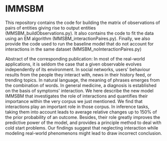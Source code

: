 # IMMSBM

This repository contains the code for building the matrix of observations of pairs of entities giving rise to output entities (MMSBM_buildObservations.py). 
It also contains the code to fit the data using an EM algorithm (MMSBM_interactionPaires.py).
Finally, we also provide the code used to run the baseline model that do not account for interactions in the same dataset (MMSBM_noInteractionPaires.py)

Abstract of the corresponding publication: 
In most of the real-world applications, it is seldom the case that a given observable evolves independently of its environment. In social networks, users' behaviour results from the people they interact with, news in their history feed, or trending topics. In natural language, the meaning of phrases emerges from the combination of words. In general medicine, a diagnosis is established on the basis of symptoms' interaction.
We here describe the new model IMMSBM that investigates the role of interactions and quantifies their importance within the very corpus we just mentioned. We find that interactions play an important role in those corpus. In inference tasks, taking them into account leads to average relative changes up to 150\% of the prior probability of an outcome. Besides, their role greatly improves the predictive power of the model, and provides a principle method to deal with cold start problems.
Our findings suggest that neglecting interaction while modeling real-world phenomenons might lead to draw incorrect conclusion.
